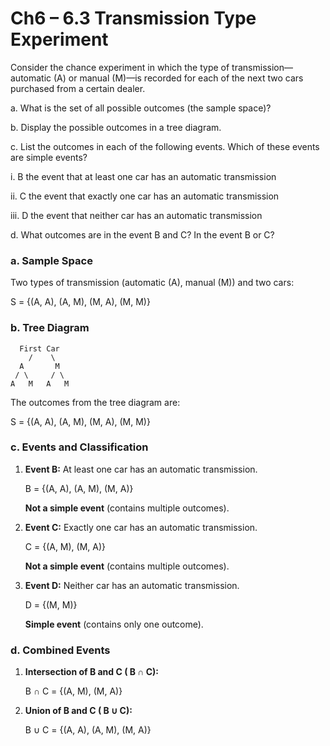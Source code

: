 # Ch6 – 6.3 Transmission Type Experiment

Consider the chance experiment in which the type of transmission—automatic (A) or manual (M)—is recorded for each of the next two cars 
purchased from a certain dealer.

a. What is the set of all possible outcomes (the sample space)? 

b. Display the possible outcomes in a tree diagram. 

c. List the outcomes in each of the following events. Which of these events are simple events? 

  i. B the event that at least one car has an automatic transmission 
  
   ii. C the event that exactly one car has an automatic transmission
  
   iii. D the event that neither car has an automatic transmission 
  
d. What outcomes are in the event B and C? In the event B or C? 


### a. Sample Space
Two types of transmission (automatic (A), manual (M)) and two cars:


S = \{(A, A), (A, M), (M, A), (M, M)\}


### b. Tree Diagram
      First Car
        /    \
      A       M
     / \     / \
    A   M   A   M

The outcomes from the tree diagram are:


S = \{(A, A), (A, M), (M, A), (M, M)\}


### c. Events and Classification
1. **Event B:** At least one car has an automatic transmission.
   
   
   B = \{(A, A), (A, M), (M, A)\}
   
   
   **Not a simple event** (contains multiple outcomes).

2. **Event C:** Exactly one car has an automatic transmission.
   
  
   C = \{(A, M), (M, A)\}
  
   
   **Not a simple event** (contains multiple outcomes).

3. **Event D:** Neither car has an automatic transmission.
 
   
   D = \{(M, M)\}
   
   
   **Simple event** (contains only one outcome).

### d. Combined Events
1. **Intersection of B and C ( B ∩ C):**
  
   B ∩ C = \{(A, M), (M, A)\}
  

2. **Union of B and C ( B ∪ C):**
   
   B ∪ C = \{(A, A), (A, M), (M, A)\}
   
